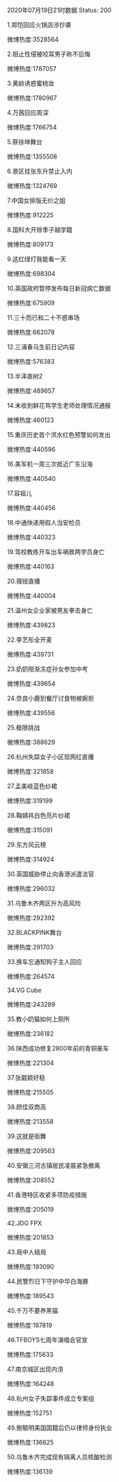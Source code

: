2020年07月19日21时数据
Status: 200

1.郑恺回应火锅店涉抄袭

微博热度:3528564

2.阻止性侵被咬耳男子称不后悔

微博热度:1787057

3.黄龄诱惑蜜桃妆

微博热度:1780967

4.万茜回应周深

微博热度:1766754

5.蔡徐坤舞台

微博热度:1355508

6.景区挂张东升禁止入内

微博热度:1324769

7.中国女排版无价之姐

微博热度:912225

8.国科大开除季子越学籍

微博热度:809173

9.这红绿灯我能看一天

微博热度:698304

10.英国政府暂停发布每日新冠病亡数据

微博热度:675909

11.三十而已和二十不惑串场

微博热度:662078

12.三浦春马生前日记内容

微博热度:576383

13.半泽直树2

微博热度:489657

14.未收到鲜花骂学生老师处理情况通报

微博热度:460123

15.重庆历史首个洪水红色预警如何发出

微博热度:440596

16.美军机一周三次抵近广东沿海

微博热度:440540

17.容祖儿

微博热度:440456

18.中通快递用假人当安检员

微博热度:440323

19.驾校教练开车出车祸致两学员身亡

微博热度:440163

20.薇娅直播

微博热度:440004

21.温州女企业家被男友拳击身亡

微博热度:439823

22.李艺彤全开麦

微博热度:439731

23.奶奶陪渐冻症孙女参加中考

微博热度:439654

24.奈良小鹿到餐厅讨食物被婉拒

微博热度:439556

25.极限挑战

微博热度:388629

26.杭州失踪女子小区现网红直播

微博热度:321858

27.孟美岐蓝色纱裙

微博热度:319199

28.鞠婧祎白色亮片纱裙

微博热度:315091

29.东方风云榜

微博热度:314924

30.英国威胁停止向香港派遣法官

微博热度:296032

31.乌鲁木齐两区升为高风险

微博热度:292392

32.BLACKPINK舞台

微博热度:291703

33.换车忘通知狗子主人回应

微博热度:264574

34.VG Cube

微博热度:243289

35.教小奶猫如何上厕所

微博热度:236182

36.陕西成功修复2800年前的青铜豪车

微博热度:221304

37.张靓颖好稳

微博热度:215505

38.顾佳双商高

微博热度:213558

39.这就是街舞

微博热度:209563

40.安徽三河古镇居民凌晨紧急撤离

微博热度:208552

41.香港特区收紧多项防疫措施

微博热度:205019

42.JDG FPX

微博热度:201853

43.局中人结局

微博热度:193090

44.民警烈日下守护中华白海豚

微博热度:189543

45.千万不要养黑猫

微博热度:187819

46.TFBOYS七周年演唱会官宣

微博热度:175633

47.南京城区出现内涝

微博热度:164248

48.杭州女子失踪事件成立专案组

微博热度:152751

49.鲍毓明美国国籍后仍以律师身份执业

微博热度:136625

50.乌鲁木齐完成现有隔离人员核酸检测

微博热度:136139

